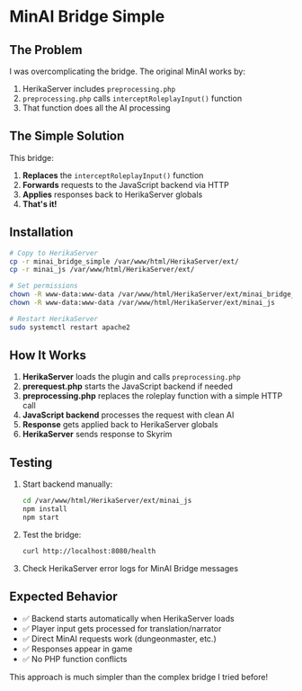 # MinAI Bridge Simple

## The Problem

I was overcomplicating the bridge. The original MinAI works by:

1. HerikaServer includes `preprocessing.php`
2. `preprocessing.php` calls `interceptRoleplayInput()` function
3. That function does all the AI processing

## The Simple Solution

This bridge:

1. **Replaces** the `interceptRoleplayInput()` function 
2. **Forwards** requests to the JavaScript backend via HTTP
3. **Applies** responses back to HerikaServer globals
4. **That's it!**

## Installation

```bash
# Copy to HerikaServer
cp -r minai_bridge_simple /var/www/html/HerikaServer/ext/
cp -r minai_js /var/www/html/HerikaServer/ext/

# Set permissions  
chown -R www-data:www-data /var/www/html/HerikaServer/ext/minai_bridge_simple
chown -R www-data:www-data /var/www/html/HerikaServer/ext/minai_js

# Restart HerikaServer
sudo systemctl restart apache2
```

## How It Works

1. **HerikaServer** loads the plugin and calls `preprocessing.php`
2. **prerequest.php** starts the JavaScript backend if needed
3. **preprocessing.php** replaces the roleplay function with a simple HTTP call
4. **JavaScript backend** processes the request with clean AI
5. **Response** gets applied back to HerikaServer globals
6. **HerikaServer** sends response to Skyrim

## Testing

1. Start backend manually:
   ```bash
   cd /var/www/html/HerikaServer/ext/minai_js
   npm install
   npm start
   ```

2. Test the bridge:
   ```bash
   curl http://localhost:8080/health
   ```

3. Check HerikaServer error logs for MinAI Bridge messages

## Expected Behavior

- ✅ Backend starts automatically when HerikaServer loads
- ✅ Player input gets processed for translation/narrator
- ✅ Direct MinAI requests work (dungeonmaster, etc.)
- ✅ Responses appear in game
- ✅ No PHP function conflicts

This approach is much simpler than the complex bridge I tried before!